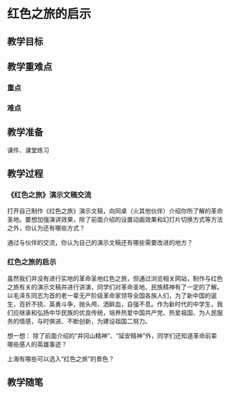 # **红色之旅的启示**

## **教学目标**

## **教学重难点**

### **重点**

### **难点**

## **教学准备**

课件、课堂练习

## **教学过程**

### **《红色之旅》演示文稿交流**

打开自己制作《红色之旅》演示文稿，向同桌（火其他伙伴）介绍你所了解的革命圣地。要想加强演讲效果，除了前面介绍的设置动画效果和幻灯片切换方式等方法之外，你认为还有哪些方式？

通过与伙伴的交流，你认为自己的演示文稿还有哪些需要改进的地方？

### **红色之旅的启示**

虽然我们并没有进行实地的革命圣地红色之旅，但通过浏览相关网站，制作与红色之旅有关的演示文稿并进行讲演，同学们对革命圣地、民族精神有了一定的了解。以毛泽东同志为首的老一辈无产阶级革命家领导全国各族人们，为了新中国的诞生，百折不挠、英勇斗争，抛头颅、洒鲜血，自强不息。作为新时代的中学生，我们应继承和弘扬中华民族的优良传统，培养热爱中国共产党、热爱祖国、为人民服务的情感，与时俱进、不断创新，为建设祖国二努力。

想一想：
除了前面介绍的“井冈山精神”、“延安精神”外，同学们还知道革命前辈哪些感人的英雄事迹？

上海有哪些可以选入“红色之旅”的景色？

## **教学随笔**